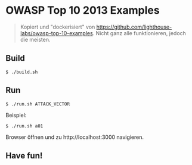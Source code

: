 # OWASP Top 10 2013 Examples

> Kopiert und "dockerisiert" von https://github.com/lighthouse-labs/owasp-top-10-examples. Nicht ganz alle funktionieren, jedoch die meisten.

## Build

```
$ ./build.sh
```
## Run

```
$ ./run.sh ATTACK_VECTOR
```

Beispiel:

```
$ ./run.sh a01
```

Browser öffnen und zu http://localhost:3000 navigieren.

## Have fun!
